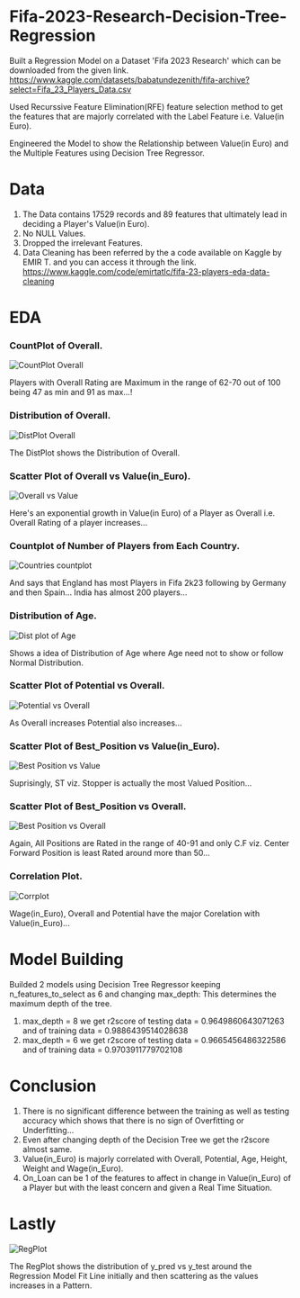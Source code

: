 # Fifa-2023-Research-Decision-Tree-Regression
Built a Regression Model on a Dataset 'Fifa 2023 Research' which can be downloaded from the given link.
https://www.kaggle.com/datasets/babatundezenith/fifa-archive?select=Fifa_23_Players_Data.csv

Used Recurssive Feature Elimination(RFE) feature selection method to get the features that are majorly correlated with the Label Feature i.e. Value(in Euro).

Engineered the Model to show the Relationship between Value(in Euro) and the Multiple Features using Decision Tree Regressor.

# Data
1. The Data contains 17529 records and 89 features that ultimately lead in deciding a Player's  Value(in Euro).
2. No NULL Values.
3. Dropped the irrelevant Features.
4. Data Cleaning has been referred by the a code available on Kaggle by EMIR T. and you can access it through the link.
https://www.kaggle.com/code/emirtatlc/fifa-23-players-eda-data-cleaning

# EDA

### CountPlot of Overall.

![CountPlot Overall](https://github.com/001-Shubham/Fifa-2023-Research-Decision-Tree-Regressor/assets/135433418/3a13998d-a6fd-44a9-ae59-b181bec46ae9)

Players with Overall Rating are Maximum in the range of 62-70 out of 100 being 47 as min and 91 as max...!
   
### Distribution of Overall.

![DistPlot Overall](https://github.com/001-Shubham/Fifa-2023-Research-Decision-Tree-Regressor/assets/135433418/62f84779-b768-458e-b4e7-85c04f88f9d5)

The DistPlot shows the Distribution of Overall.

### Scatter Plot of Overall vs Value(in_Euro).

![Overall vs Value](https://github.com/001-Shubham/Fifa-2023-Research-Decision-Tree-Regressor/assets/135433418/5fa3d40f-0e82-4670-8aeb-87db5f58cf68)

Here's an exponential growth in Value(in Euro) of a Player as Overall i.e. Overall Rating of a player increases...

### Countplot of Number of Players from Each Country.

![Countries countplot](https://github.com/001-Shubham/Fifa-2023-Research-Decision-Tree-Regressor/assets/135433418/63ce6bd5-b6c9-4f34-98a5-452f159c15f4)

And says that England has most Players in Fifa 2k23 following by Germany and then Spain...
India has almost 200 players...

### Distribution of Age.

![Dist plot of Age](https://github.com/001-Shubham/Fifa-2023-Research-Decision-Tree-Regressor/assets/135433418/adf0a00b-7287-4830-8bc3-75c7ae5358b5)

Shows a idea of Distribution of Age where Age need not to show or follow Normal Distribution.

### Scatter Plot of Potential vs Overall.

![Potential vs Overall](https://github.com/001-Shubham/Fifa-2023-Research-Decision-Tree-Regressor/assets/135433418/0e189c7c-23c1-49ec-8eb1-f4b78b1e8c80)

As Overall increases Potential also increases...

### Scatter Plot of Best_Position vs Value(in_Euro).

![Best Position vs Value](https://github.com/001-Shubham/Fifa-2023-Research-Decision-Tree-Regressor/assets/135433418/09b7ef2b-a342-493d-b362-e193025d8db7)

Suprisingly, ST viz. Stopper is actually the most Valued Position...

### Scatter Plot of Best_Position vs Overall.

![Best Position vs Overall](https://github.com/001-Shubham/Fifa-2023-Research-Decision-Tree-Regressor/assets/135433418/84075713-1385-4f63-b14f-09304007b849)

Again, All Positions are Rated in the range of 40-91 and only C.F viz. Center Forward Position is least Rated around more than 50...

### Correlation Plot.

![Corrplot](https://github.com/001-Shubham/Fifa-2023-Research-Decision-Tree-Regressor/assets/135433418/79cee62f-a031-4d55-841a-f1ccc3ce2e8d)

Wage(in_Euro), Overall and Potential have the major Corelation with Value(in_Euro)...

# Model Building
Builded 2 models using Decision Tree Regressor keeping n_features_to_select as 6 and changing max_depth: This determines the maximum depth of the tree.
1. max_depth = 8 we get r2score of testing data = 0.9649860643071263 and of training data  = 0.9886439514028638
2. max_depth = 6 we get r2score of testing data = 0.9665456486322586 and of training data = 0.9703911779702108

# Conclusion
1. There is no significant difference between the training as well as testing accuracy which shows that there is no sign of Overfitting or Underfitting...
2. Even after changing depth of the Decision Tree we get the r2score almost same.
3. Value(in_Euro) is majorly correlated with Overall, Potential, Age, Height, Weight and Wage(in_Euro).
4. On_Loan can be 1 of the features to affect in change in Value(in_Euro) of a Player but with the least concern and given a Real Time Situation.

# Lastly
![RegPlot](https://github.com/001-Shubham/Fifa-2023-Research-Decision-Tree-Regressor/assets/135433418/aca09471-e0a0-484e-a7c7-3984ae12cc0b)

The RegPlot shows the distribution of y_pred vs y_test around the Regression Model Fit Line initially and then scattering as the values increases in a Pattern.

